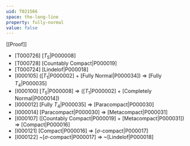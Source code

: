 ```yaml
---
uid: T021566
space: the-long-line
property: fully-normal
value: false
---
```

[[Proof]]

* [T000726] [$T_5$|P000008]
* [T000728] [Countably Compact|P000019]
* [T000724] [Lindelof|P000018]
* [I000105] ([$T_1$|P000002] + [Fully Normal|P000034]) => [Fully $T_4$|P000035]
* [I000100] [$T_5$|P000008] => ([$T_1$|P000002] + [Completely Normal|P000014])
* [I000012] [Fully $T_4$|P000035] => [Paracompact|P000030]
* [I000014] [Paracompact|P000030] => [Metacompact|P000031]
* [I000107] ([Countably Compact|P000019] + [Metacompact|P000031]) => [Compact|P000016]
* [I000121] [Compact|P000016] => [$\sigma$-compact|P000017]
* [I000122] ~[$\sigma$-compact|P000017] => ~[Lindelof|P000018]

